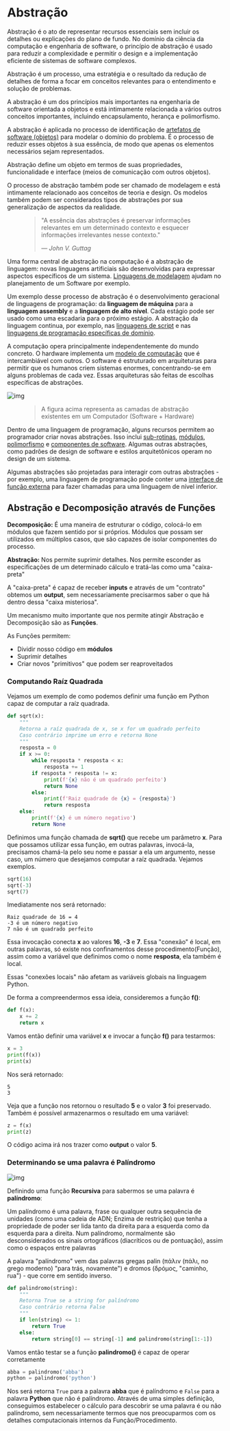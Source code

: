 # Abstração

Abstração é o ato de representar recursos essenciais sem incluir os detalhes ou explicações do plano de fundo. No domínio da ciência da computação e engenharia de software, o princípio de abstração é usado para reduzir a complexidade e permitir o design e a implementação eficiente de sistemas de software complexos.

Abstração é um processo, uma estratégia e o resultado da redução de detalhes de forma a focar em conceitos relevantes para o entendimento e solução de problemas.

A abstração é um dos princípios mais importantes na engenharia de software orientada a objetos e está intimamente relacionada a vários outros conceitos importantes, incluindo encapsulamento, herança e polimorfismo.

A abstração é aplicada no processo de identificação de [artefatos de software (objetos)](https://en.wikipedia.org/wiki/Object_(computer_science)) para modelar o domínio do problema. É o processo de reduzir esses objetos à sua essência, de modo que apenas os elementos necessários sejam representados. 

Abstração define um objeto em termos de suas propriedades, funcionalidade e interface (meios de comunicação com outros objetos).

O processo de abstração também pode ser chamado de modelagem e está intimamente relacionado aos conceitos de teoria e design. Os modelos também podem ser considerados tipos de abstrações por sua generalização de aspectos da realidade.

<figure>
    <blockquote>
        <p>"A essência das abstrações é preservar informações relevantes em um determinado contexto e esquecer informações irrelevantes nesse contexto."</p>
        <footer>
            <cite>— John V. Guttag</cite>
        </footer>
    </blockquote>
</figure>

Uma forma central de abstração na computação é a abstração de linguagem: novas linguagens artificiais são desenvolvidas para expressar aspectos específicos de um sistema. [Linguagens de modelagem](https://en.wikipedia.org/wiki/Modeling_languages) ajudam no planejamento de um Software por exemplo.

Um exemplo desse processo de abstração é o desenvolvimento geracional de linguagens de programação: da **linguagem de máquina** para a **linguagem assembly** e a **linguagem de alto nível**. Cada estágio pode ser usado como uma escadaria para o próximo estágio. A abstração da linguagem continua, por exemplo, nas [linguagens de script](https://en.wikipedia.org/wiki/Scripting_language) e nas [linguagens de programação específicas de domínio](https://en.wikipedia.org/wiki/Domain-specific_language).

A computação opera principalmente independentemente do mundo concreto. O hardware implementa um [modelo de computação](https://en.wikipedia.org/wiki/Model_of_computation) que é intercambiável com outros. O software é estruturado em arquiteturas para permitir que os humanos criem sistemas enormes, concentrando-se em alguns problemas de cada vez. Essas arquiteturas são feitas de escolhas específicas de abstrações.

![img](https://i.ibb.co/Sy2CcRd/Camadas-Abstra-o.png)

<figure>
    <blockquote>
        <p>A figura acima representa as camadas de abstração existentes em um Computador (Software + Hardware)</p>
    </blockquote>
</figure>

Dentro de uma linguagem de programação, alguns recursos permitem ao programador criar novas abstrações. Isso inclui [sub-rotinas](https://en.wikipedia.org/wiki/Subroutine), [módulos](https://en.wikipedia.org/wiki/Module_(programming)), [polimorfismo](https://en.wikipedia.org/wiki/Polymorphism_(computer_science)) e [componentes de software](https://en.wikipedia.org/wiki/Software_component). Algumas outras abstrações, como padrões de design de software e estilos arquitetônicos operam no design de um sistema.

Algumas abstrações são projetadas para interagir com outras abstrações - por exemplo, uma linguagem de programação pode conter uma [interface de função externa](https://en.wikipedia.org/wiki/Foreign_function_interface) para fazer chamadas para uma linguagem de nível inferior.

## Abstração e Decomposição através de Funções

**Decomposição:** É uma maneira de estruturar o código, colocá-lo em módulos que fazem sentido por si próprios. Módulos que possam ser utilizados em múltiplos casos, que são capazes de isolar componentes do processo.

**Abstração:** Nos permite suprimir detalhes. Nos permite esconder as especificações de um determinado cálculo e tratá-las como uma "caixa-preta"

A "caixa-preta" é capaz de receber **inputs** e através de um "contrato" obtemos um **output**, sem necessariamente precisarmos saber o que há dentro dessa "caixa misteriosa".

Um mecanismo muito importante que nos permite atingir Abstração e Decomposição são as **Funções**.

As Funções permitem:

- Dividir nosso código em **módulos**
- Suprimir detalhes
- Criar novos "primitivos" que podem ser reaproveitados

### Computando Raíz Quadrada

Vejamos um exemplo de como podemos definir uma função em Python capaz de computar a raíz quadrada.

```python
def sqrt(x):
	"""
	Retorna a raíz quadrada de x, se x for um quadrado perfeito
	Caso contrário imprime um erro e retorna None
	"""
	resposta = 0
	if x >= 0:
		while resposta * resposta < x: 
			resposta += 1
		if resposta * resposta != x:
			print(f'{x} não é um quadrado perfeito')
			return None
		else:
			print(f'Raiz quadrade de {x} = {resposta}')
			return resposta
	else:
		print(f'{x} é um número negativo')
		return None
```

Definimos uma função chamada de **sqrt()** que recebe um parâmetro **x**. Para que possamos utilizar essa função, em outras palavras, invocá-la, precisamos chamá-la pelo seu nome e passar a ela um argumento, nesse caso, um número que desejamos computar a raíz quadrada. Vejamos exemplos.

```python
sqrt(16)
sqrt(-3)
sqrt(7)
```

Imediatamente nos será retornado:

```
Raiz quadrade de 16 = 4
-3 é um número negativo
7 não é um quadrado perfeito
```

Essa invocação conecta **x** ao valores **16**, **-3** e **7**. Essa "conexão" é local, em outras palavras, só existe nos confinamentos desse procedimento(Função), assim como a variável que definimos como o nome **resposta**, ela também é local.

Essas "conexões locais" não afetam as variáveis globais na linguagem Python.

De forma a compreendermos essa ideia, consideremos a função **f()**:

```python
def f(x):
	x += 2
	return x
```

Vamos então definir uma variável **x** e invocar a função **f()** para testarmos:

```python
x = 3
print(f(x))
print(x)
```

Nos será retornado:

``` 
5
3
```

Veja que a função nos retornou o resultado **5** e o valor **3** foi preservado. Também é possível armazenarmos o resultado em uma variável:

```python
z = f(x)
print(z)
```

O código acima irá nos trazer como **output** o valor **5**.

### Determinando se uma palavra é Palíndromo

![img](https://i.ibb.co/4pftv9D/Ambigram-palindrome-Wash-your-sins-not-only-your-face-in-Greek.jpg)

Definindo uma função **Recursiva** para sabermos se uma palavra é **palíndromo**: 

Um palíndromo é uma palavra, frase ou qualquer outra sequência de unidades (como uma cadeia de ADN; Enzima de restrição) que tenha a propriedade de poder ser lida tanto da direita para a esquerda como da esquerda para a direita. Num palíndromo, normalmente são desconsiderados os sinais ortográficos (diacríticos ou de pontuação), assim como o espaços entre palavras

A palavra "palíndromo" vem das palavras gregas palin (πάλιν (πάλι, no grego moderno) "para trás, novamente") e dromos (δρόμος, "caminho, rua") - que corre em sentido inverso.

```python
def palindromo(string):
	"""
	Retorna True se a string for palíndromo
	Caso contrário retorna False
	"""
	if len(string) <= 1:
		return True
	else:
		return string[0] == string[-1] and palindromo(string[1:-1])
```

Vamos então testar se a função **palindromo()** é capaz de operar corretamente

```python
abba = palindromo('abba')
python = palindromo('python')
```

Nos será retorna `True` para a palavra **abba** que é palíndromo e `False` para a palavra **Python** que não é palíndromo. Através de uma simples definição, conseguimos estabelecer o cálculo para descobrir se uma palavra é ou não palíndromo, sem necessariamente termos que nos preocuparmos com os detalhes computacionais internos da Função/Procedimento.